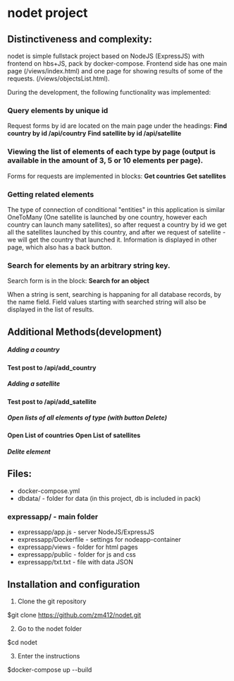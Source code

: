 # nodet project

## Distinctiveness and complexity:

nodet is simple fullstack project based on NodeJS (ExpressJS) with
frontend on hbs+JS, pack by docker-compose. Frontend side has one main page (/views/index.html)
and one page for showing results of some of the requests.
(/views/objectsList.html).

During the development, the following functionality was implemented:

### Query elements by unique id
Request forms by id are located on the main page under the headings:
**Find country by id /api/country** 
**Find satellite by id /api/satellite**


### Viewing the list of elements of each type by page (output is available in the amount of 3, 5 or 10 elements per page).
Forms for requests are implemented in blocks:
**Get countries** 
**Get satellites**

###  Getting related elements
The type of connection of conditional "entities" in this application is similar
OneToMany (One satellite is launched by one country, however each country
can launch many satellites), so after request a country by id we
get all the satellites launched by this country, and after we request of satellite -
we will get the country that launched it. Information is displayed in
other page, which also has a back button.

### Search for elements by an arbitrary string key.
Search form is in the block: **Search for an object**

When a string is sent, searching is happaning for all
database records, by the name field. Field values starting with
searched string will also be displayed in the list of results.

## Additional Methods(development)

##### Adding a country 
**Test post to /api/add_country**

##### Adding a satellite 
**Test post to /api/add_satellite**

##### Open lists of all elements of type (with button Delete) 
**Open List of countries**
**Open List of satellites**

##### Delite element 

## Files: 
* docker-compose.yml
* dbdata/ - folder for data (in this project, db is included in pack)

### expressapp/ - main folder
* expressapp/app.js - server NodeJS/ExpressJS
* expressapp/Dockerfile - settings for nodeapp-container
* expressapp/views - folder for html pages
* expressapp/public - folder for js and css   
* expressapp/txt.txt - file with data JSON


## Installation and configuration

1. Clone the git repository

$git clone https://github.com/zm412/nodet.git

2. Go to the nodet folder

$cd nodet 

3. Enter the instructions 

$docker-compose up --build


